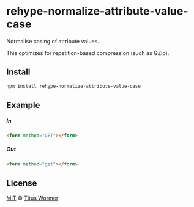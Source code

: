 <!--This file is generated by `build-packages.js`-->

# rehype-normalize-attribute-value-case

Normalise casing of attribute values.

This optimizes for repetition-based compression (such as GZip).

## Install

```sh
npm install rehype-normalize-attribute-value-case
```

## Example

##### In

```html
<form method="GET"></form>
```

##### Out

```html
<form method="get"></form>
```

## License

[MIT](https://github.com/rehypejs/rehype-minify/blob/master/license) © [Titus Wormer](http://wooorm.com)

